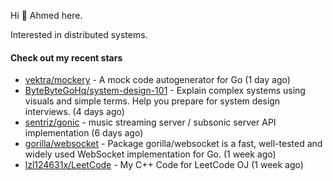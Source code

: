 Hi 👋 Ahmed here.

Interested in distributed systems.

#### Check out my recent stars

- [vektra/mockery](https://github.com/vektra/mockery) - A mock code autogenerator for Go (1 day ago)
- [ByteByteGoHq/system-design-101](https://github.com/ByteByteGoHq/system-design-101) - Explain complex systems using visuals and simple terms. Help you prepare for system design interviews. (4 days ago)
- [sentriz/gonic](https://github.com/sentriz/gonic) - music streaming server / subsonic server API implementation  (6 days ago)
- [gorilla/websocket](https://github.com/gorilla/websocket) - Package gorilla/websocket is a fast, well-tested and widely used WebSocket implementation for Go. (1 week ago)
- [lzl124631x/LeetCode](https://github.com/lzl124631x/LeetCode) - My C&#43;&#43; Code for LeetCode OJ (1 week ago)

